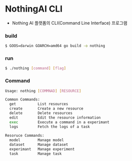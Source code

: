 # NothingAI CLI
- Nothing AI 플랫폼의 CLI(Command Line Interface) 프로그램

### build
```bash
$ GOOS=darwin GOARCH=amd64 go build -o nothing
```

### run
```bash
$ ./nothing [command] [flag]
```

### Command
```bash
Usage: nothing [COMMNAD] [RESOURCE]

Common Commands:
  get          List resources
  create       Create a new resource
  delete       Delete resources
  edit         Edit the resource information  
  exec         Execute a command in a experimant
  logs         Fetch the logs of a task
                    
Resoruce Commands:
  model        Manage model
  dataset      Manage dataset
  experimant   Manage experiment
  task         Manage task
```